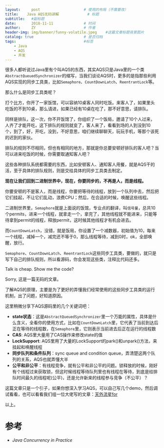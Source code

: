 ```yaml
---
layout:     post                    # 使用的布局（不需要改）
title:    Java AQS无码讲解             # 标题 
subtitle:   #副标题
date:       2018-11-11              # 时间
author:     ZY                      # 作者
header-img: img/banner/funny-volatile.jpeg    #这篇文章标题背景图片
catalog: true                       # 是否归档
tags:                               #标签
    - Java
    - AQS
    - 并发
---
```


很多人都听说过Java里有个叫AQS的东西，其实AQS只是Java里的一个类`AbstractQueuedSynchronizer`的缩写，当我们谈论AQS时，更多的是指那些利用AQS实现的同步工具类，比如`Semaphore`、`CountDownLatch`、`ReentrantLock`等。  

那么什么是同步工具类呢？  

打个比方，你开了一家饭馆，可以容纳10桌客人同时吃饭。来客人了，如果里头吃饭的不到10桌，那么请进，如果已经有10桌在吃了，那不好意思，请排队。  

同样是排队，这一次，你不开饭馆了，你组织了一个饭局，邀请了10个人过来，人齐了才能开吃，这下排队的规则就变了，客人来了，看看到场的人到没到10个，到了，好，开吃，没到，不好意思，咱们继续聊聊天，玩玩手机，等那个该死的迟到的家伙。  

排队的规则不尽相同，但也有相同的地方，那就是你总要安顿好排队的客人吧？当可以进来吃饭的时候，你需要取通知客人吧？  

这些各种排队系统都需要的东西，比如安顿客人、通知客人用餐，就是AQS干的活，至于具体的排队规则，则是交给具体的同步工具类去制定。  

**现在让我们回到二进制世界中，现在，你要同步的，不再是人，而是线程。**  

你要安顿的不是客人，而是线程，你要把等待的线程，放到一个队列中去，然后把它们挂起，不让它们乱动，浪费CPU；然后，在合适的时候，唤醒这些线程。  

二进制世界里，`Semaphore`就是上面说的饭馆，专业点的翻译，叫`信号量`，总共10个permits，进来一个线程，就拿走一个，拿完了，其他线程就不能进来，只能等待拿到permit的线程，释放permit，这时候其他线程才有机会进去。  

而`CountDownLatch`，没错，就是饭局，你设置了一个减数器，初始值为10，每来一个线程，减掉一个，减完还不等于0，那么线程等待，减到0时，ok，全部唤醒，放行。  

`Semaphore`、`CountDownLatch`、`ReentrantLock`这些同步工具类，要做的，就只是写下自己的排队规则，所以看源码，你会发现这些类，注释比代码还多。  

Talk is cheap. Show me the code?  

Sorry, 这是一篇无码的文章。  

了解AQS的原理，主要是为了更好的弄懂我们经常使用的这些同步工具类的运行机制，出了问题，好知道原因。  

这里稍微分享下AQS源码里的几个关键词吧：  

- **state状态**：这是`AbstractQueuedSynchronizer`里一个万能的属性，具体是什么含义，全看你的使用方式，比如在`CountDownLatch`里，它代表了当前到达后正在等待的线程数，在`Semaphore`里，它则表示当前进去后正在运行的线程数  
- **CAS**: AQS里大量用了CAS操作来修改state的值
- **LockSupport**: AQS里用了大量的LockSupport的park()和unpark()方法，来挂起和唤醒线程
- **同步队列和条件队列**：sync queue and condition queue，弄清楚这两个队列的关系，AQS也就弄懂大半
- **公平和非公平**：有线程竞争，就有公平和非公平的问题。锁释放的时候，刚好有个线程过来获取锁，但这时候线程等待队列里也有线程在等待，到底是给排队时间最久的线程呢(公平)，还是允许新来的线程参与竞争（不公平）？

这篇文章只是一个引子，如果你想深入学习AQS，可以自己写几个demo，然后调试看看，也可以看看我们组一位大佬写的文章：[天外流星for](https://www.jianshu.com/u/9f8f7c32b20c)   

以上。  

# 参考

- *Java Concurrency in Practice*




